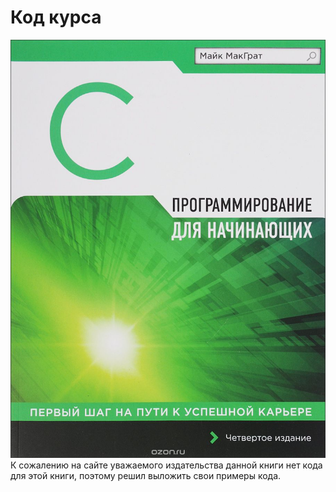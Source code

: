 # Код курса
![C - Программирование для начинающих](https://github.com/olegbukatchuk/c-beginners/blob/master/img/img.jpg)
К сожалению на сайте уважаемого издательства данной книги нет кода для этой книги, поэтому решил выложить свои примеры кода.

